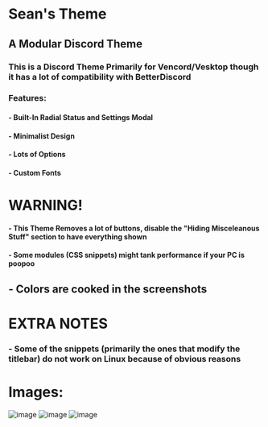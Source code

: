# Sean's Theme
## A Modular Discord Theme
### This is a Discord Theme Primarily for Vencord/Vesktop though it has a lot of compatibility with BetterDiscord
### Features:
#### - Built-In Radial Status and Settings Modal
#### - Minimalist Design
#### - Lots of Options
#### - Custom Fonts

# WARNING!
#### - This Theme Removes a lot of buttons, disable the "Hiding Misceleanous Stuff" section to have everything shown
#### - Some modules (CSS snippets) might tank performance if your PC is poopoo
## - Colors are cooked in the screenshots

# EXTRA NOTES
### - Some of the snippets (primarily the ones that modify the titlebar) do not work on Linux because of obvious reasons

# Images:
![image](https://github.com/user-attachments/assets/0039642b-b415-4158-94ef-31bca0e6a238)
![image](https://github.com/user-attachments/assets/b47832d0-784b-4db6-8ba8-89c2a6349998)
![image](https://github.com/user-attachments/assets/ce1adf59-468f-4774-a530-1ca3cd3d4343)
